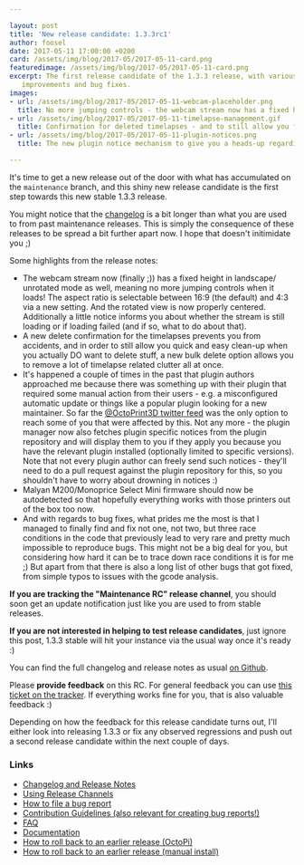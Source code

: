 ```yaml
---

layout: post
title: 'New release candidate: 1.3.3rc1'
author: foosel
date: 2017-05-11 17:00:00 +0200
card: /assets/img/blog/2017-05/2017-05-11-card.png
featuredimage: /assets/img/blog/2017-05/2017-05-11-card.png
excerpt: The first release candidate of the 1.3.3 release, with various
   improvements and bug fixes.
images:
- url: /assets/img/blog/2017-05/2017-05-11-webcam-placeholder.png
  title: No more jumping controls - the webcam stream now has a fixed height with adjustable aspect ratio.
- url: /assets/img/blog/2017-05/2017-05-11-timelapse-management.gif
  title: Confirmation for deleted timelapses - and to still allow you fast deletions of multiple timelapses a new bulk delete feature.
- url: /assets/img/blog/2017-05/2017-05-11-plugin-notices.png
  title: The new plugin notice mechanism to give you a heads-up regarding any important issues with your installed plugins.

---
```


It's time to get a new release out of the door with what has accumulated
on the `maintenance` branch, and this shiny new release candidate is
the first step towards this new stable 1.3.3 release.

You might notice that the [changelog](https://github.com/foosel/OctoPrint/releases/tag/1.3.3rc1)
is a bit longer than what you are used to from past maintenance releases.
This is simply the consequence of these releases to be spread a bit
further apart now. I hope that doesn't initimidate you ;)

Some highlights from the release notes:

  * The webcam stream now (finally ;)) has a fixed height in landscape/
    unrotated mode as well, meaning no more jumping controls when it
    loads! The aspect ratio is selectable between 16:9 (the default)
    and 4:3 via a new setting. And the rotated view is now properly
    centered. Additionally a little notice informs you about whether the
    stream is still loading or if loading failed (and if so, what to
    do about that).
  * A new delete confirmation for the timelapses prevents you from
    accidents, and in order to still allow you quick and easy clean-up
    when you actually DO want to delete stuff, a new bulk delete option
    allows you to remove a lot of timelapse related clutter all at once.
  * It's happened a couple of times in the past that plugin authors
    approached me because there was something up with their plugin that
    required some manual action from their users - e.g. a misconfigured
    automatic update or things like a popular plugin looking for a new
    maintainer. So far the [@OctoPrint3D twitter feed](https://twitter.com/OctoPrint3D)
    was the only option to reach some of you that were affected by this.
    Not any more - the plugin manager now also fetches plugin specific
    notices from the plugin repository and will display them to you if
    they apply you because you have the relevant plugin installed (optionally
    limited to specific versions). Note that not every plugin author
    can freely send such notices - they'll need to do a pull request
    against the plugin repository for this, so you shouldn't have to
    worry about drowning in notices :)
  * Malyan M200/Monoprice Select Mini firmware should now be autodetected
    so that hopefully everything works with those printers out of the box
    too now.
  * And with regards to bug fixes, what prides me the most is that I managed
    to finally find and fix not one, not two, but three race conditions
    in the code that previously lead to very rare and pretty much
    impossible to reproduce bugs. This might not be a big deal for you,
    but considering how hard it can be to trace down race conditions it
    is for me ;) But apart from that there is also a long list of other
    bugs that got fixed, from simple typos to issues with the gcode
    analysis.

**If you are tracking the "Maintenance RC" release channel**, you
should soon get an update notification just like you are used to from
stable releases.

**If you are not interested in helping to test release candidates**, just
ignore this post, 1.3.3 stable will hit your instance via the usual
way once it's ready :)

You can find the full changelog and release notes as usual
[on Github](https://github.com/foosel/OctoPrint/releases/tag/1.3.3rc1).

Please **provide feedback** on this RC. For general feedback you can use
[this ticket on the tracker](https://github.com/foosel/OctoPrint/issues/1914).
If everything works fine for you, that is also valuable feedback :)

Depending on how the feedback for this release candidate turns out, I'll
either look into releasing 1.3.3 or fix any observed regressions and push
out a second release candidate within the next couple of days.

### Links

  * [Changelog and Release Notes](https://github.com/foosel/OctoPrint/releases/tag/1.3.3rc1)
  * [Using Release Channels](https://github.com/foosel/OctoPrint/wiki/Using-Release-Channels)
  * [How to file a bug report](https://github.com/foosel/OctoPrint/blob/master/CONTRIBUTING.md#how-to-file-a-bug-report)
  * [Contribution Guidelines (also relevant for creating bug reports!)](https://github.com/foosel/OctoPrint/blob/master/CONTRIBUTING.md)
  * [FAQ](https://github.com/foosel/OctoPrint/wiki/FAQ)
  * [Documentation](http://docs.octoprint.org/)
  * [How to roll back to an earlier release (OctoPi)](https://github.com/foosel/OctoPrint/wiki/FAQ#how-can-i-revert-to-an-older-version-of-the-octoprint-installation-on-my-octopi-image)
  * [How to roll back to an earlier release (manual install)](https://github.com/foosel/OctoPrint/wiki/FAQ#how-can-i-roll-back-to-an-earlier-version-after-an-update)
